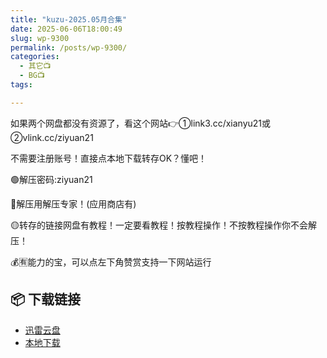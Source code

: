 ```yaml
---
title: "kuzu-2025.05月合集"
date: 2025-06-06T18:00:49
slug: wp-9300
permalink: /posts/wp-9300/
categories:
  - 其它📺
  - BG📺
tags:

---
```


如果两个网盘都没有资源了，看这个网站👉①link3.cc/xianyu21或②vlink.cc/ziyuan21

不需要注册账号！直接点本地下载转存OK？懂吧！

🟢解压密码:ziyuan21

🔵解压用解压专家！(应用商店有)

🟡转存的链接网盘有教程！一定要看教程！按教程操作！不按教程操作你不会解压！

💰🈶能力的宝，可以点左下角赞赏支持一下网站运行

## 📦 下载链接
- [迅雷云盘](https://blziyuan21.com/pay-download/9300?key=abfc76f731&down_id=0)
- [本地下载](https://blziyuan21.com/pay-download/9300?key=abfc76f731&down_id=1)

